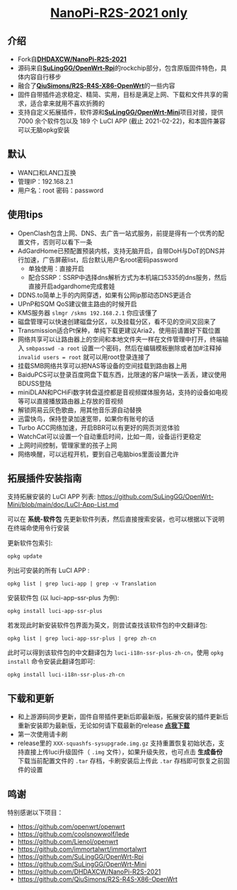 <h1><center><b><a href="https://github.com/jorejia/NanoPi-R2S-2021">NanoPi-R2S-2021 only</a></b></center></h1>

## 介绍
- Fork自[**DHDAXCW/NanoPi-R2S-2021**](https://github.com/DHDAXCW/NanoPi-R2S-2021)
- 源码来自[**SuLingGG/OpenWrt-Rpi**](https://github.com/SuLingGG/OpenWrt-Rpi)的rockchip部分，包含原版固件特色，具体内容自行移步
- 融合了[**QiuSimons/R2S-R4S-X86-OpenWrt**](https://github.com/QiuSimons/R2S-R4S-X86-OpenWrt)的一些内容
- 固件自带插件追求稳定、精简、实用，目标是满足上网、下载和文件共享的需求，适合拿来就用不喜欢折腾的
- 支持自定义拓展插件，软件源和[**SuLingGG/OpenWrt-Mini**](https://github.com/SuLingGG/OpenWrt-Mini)项目对接，提供 7000 余个软件包以及 189 个 LuCI APP (截止 2021-02-22)，和本固件兼容可以无脑opkg安装
## 默认
- WAN口和LAN口互换
- 管理IP：192.168.2.1
- 用户名：root    密码：password
## 使用tips
- OpenClash包含上网、DNS、去广告一站式服务，前提是得有一个优秀的配置文件，否则可以看下一条
- AdGardHome已预配置预装内核，支持无脑开启，自带DoH与DoT的DNS并行加速，广告屏蔽list，后台默认用户名root密码password
    - 单独使用：直接开启
    - 配合SSRP：SSRP中选择dns解析方式为本机端口5335的dns服务，然后直接开启adgardhome完成套娃
- DDNS.to简单上手的内网穿透，如果有公网ip那动态DNS更适合
- UPnP和SQM QoS建议做主路由的时候开启
- KMS服务器 `slmgr /skms 192.168.2.1` 你应该懂了
- 磁盘管理可以快速创建磁盘分区，以及挂载分区，看不见的空间又回来了
- Transmission适合Pt保种，单纯下载更建议Aria2，使用前请置好下载位置
- 网络共享可以让路由器上的空间和本地文件夹一样在文件管理中打开，终端输入 `smbpasswd -a root` 设置一个密码，然后在编辑模板删除或者加#注释掉 `invalid users = root` 就可以用root登录连接了
- 挂载SMB网络共享可以把NAS等设备的空间挂载到路由器上用
- BaiduPCS可以登录百度网盘下载东西，比限速的客户端快一丢丢，建议使用BDUSS登陆
- miniDLAN和PCHiFi数字转盘遥控都是音视频媒体服务站，支持的设备如电视等可以直接播放路由器上存放的音视频
- 解锁网易云灰色歌曲，用其他音乐源自动替换
- 迅雷快鸟，保持登录加速宽带，如果你有账号的话
- Turbo ACC网络加速，开启BBR可以有更好的网页浏览体验
- WatchCat可以设置一个自动重启时间，比如一周，设备运行更稳定
- 上网时间控制，管理家里的孩子上网
- 网络唤醒，可以远程开机，要到自己电脑bios里面设置允许
## 拓展插件安装指南
支持拓展安装的 LuCI APP 列表:
<https://github.com/SuLingGG/OpenWrt-Mini/blob/main/doc/LuCI-App-List.md>

可以在 **系统-软件包** 先更新软件列表，然后直接搜索安装，也可以根据以下说明在终端命使用令行安装

更新软件包索引:
```
opkg update
```
列出可安装的所有 LuCI APP :
```
opkg list | grep luci-app | grep -v Translation
```
安装软件包 (以 luci-app-ssr-plus 为例):
```
opkg install luci-app-ssr-plus
```
若发现此时新安装软件包界面为英文，则尝试查找该软件包的中文翻译包:
```
opkg list | grep luci-app-ssr-plus | grep zh-cn
```
此时可以得到该软件包的中文翻译包为 `luci-i18n-ssr-plus-zh-cn`，使用 `opkg install` 命令安装此翻译包即可:
```
opkg install luci-i18n-ssr-plus-zh-cn
```
## 下载和更新
- 和上游源码同步更新，固件自带插件更新后即最新版，拓展安装的插件更新后重新安装即为最新版，无论如何请下载最新的release [**点我下载**](https://github.com/jorejia/NanoPi-R2S-2021/releases/latest)
- 第一次使用请卡刷
- release里的 `XXX-squashfs-sysupgrade.img.gz` 支持重置恢复初始状态，支持直接上传luci升级固件（ `.img` 文件），如果升级失败，也可点击 **生成备份** 下载当前配置文件的 `.tar` 存档，卡刷安装后上传此 `.tar` 存档即可恢复之前固件的设置
## 鸣谢
特别感谢以下项目：
- <https://github.com/openwrt/openwrt>
- <https://github.com/coolsnowwolf/lede>
- <https://github.com/Lienol/openwrt>
- <https://github.com/immortalwrt/immortalwrt>
- <https://github.com/SuLingGG/OpenWrt-Rpi>
- <https://github.com/SuLingGG/OpenWrt-Mini>
- <https://github.com/DHDAXCW/NanoPi-R2S-2021>
- <https://github.com/QiuSimons/R2S-R4S-X86-OpenWrt>
